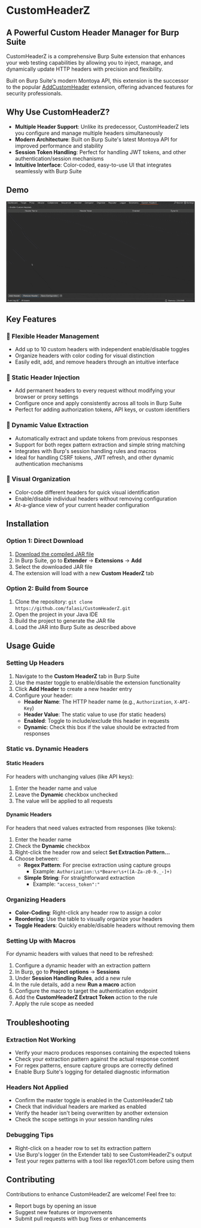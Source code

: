 # CustomHeaderZ

## A Powerful Custom Header Manager for Burp Suite

CustomHeaderZ is a comprehensive Burp Suite extension that enhances your web testing capabilities by allowing you to inject, manage, and dynamically update HTTP headers with precision and flexibility.

Built on Burp Suite's modern Montoya API, this extension is the successor to the popular [AddCustomHeader](https://github.com/PortSwigger/add-custom-header) extension, offering advanced features for security professionals.

## Why Use CustomHeaderZ?

- **Multiple Header Support**: Unlike its predecessor, CustomHeaderZ lets you configure and manage multiple headers simultaneously
- **Modern Architecture**: Built on Burp Suite's latest Montoya API for improved performance and stability
- **Session Token Handling**: Perfect for handling JWT tokens, and other authentication/session mechanisms
- **Intuitive Interface**: Color-coded, easy-to-use UI that integrates seamlessly with Burp Suite

## Demo
<p align="center">
  <img src="https://github.com/falasi/CustomHeaderZ/blob/main/Demo/demo.gif" alt="CustomHeaderZ Demo"/>
</p>

## Key Features

### 🔹 Flexible Header Management
- Add up to 10 custom headers with independent enable/disable toggles
- Organize headers with color coding for visual distinction
- Easily edit, add, and remove headers through an intuitive interface

### 🔹 Static Header Injection
- Add permanent headers to every request without modifying your browser or proxy settings
- Configure once and apply consistently across all tools in Burp Suite
- Perfect for adding authorization tokens, API keys, or custom identifiers

### 🔹 Dynamic Value Extraction
- Automatically extract and update tokens from previous responses
- Support for both regex pattern extraction and simple string matching
- Integrates with Burp's session handling rules and macros
- Ideal for handling CSRF tokens, JWT refresh, and other dynamic authentication mechanisms

### 🔹 Visual Organization
- Color-code different headers for quick visual identification
- Enable/disable individual headers without removing configuration
- At-a-glance view of your current header configuration

## Installation

### Option 1: Direct Download
1. [Download the compiled JAR file](https://github.com/falasi/CustomHeaderZ/blob/main/out/artifacts/addcustomheaderz_jar/AddCustomHeaderZ.jar)
2. In Burp Suite, go to **Extender** → **Extensions** → **Add**
3. Select the downloaded JAR file
4. The extension will load with a new **Custom HeaderZ** tab

### Option 2: Build from Source
1. Clone the repository: `git clone https://github.com/falasi/CustomHeaderZ.git`
2. Open the project in your Java IDE
3. Build the project to generate the JAR file
4. Load the JAR into Burp Suite as described above

## Usage Guide

### Setting Up Headers

1. Navigate to the **Custom HeaderZ** tab in Burp Suite
2. Use the master toggle to enable/disable the extension functionality
3. Click **Add Header** to create a new header entry
4. Configure your header:
   - **Header Name**: The HTTP header name (e.g., `Authorization`, `X-API-Key`)
   - **Header Value**: The static value to use (for static headers)
   - **Enabled**: Toggle to include/exclude this header in requests
   - **Dynamic**: Check this box if the value should be extracted from responses

### Static vs. Dynamic Headers

#### Static Headers
For headers with unchanging values (like API keys):
1. Enter the header name and value
2. Leave the **Dynamic** checkbox unchecked
3. The value will be applied to all requests

#### Dynamic Headers
For headers that need values extracted from responses (like tokens):
1. Enter the header name
2. Check the **Dynamic** checkbox
3. Right-click the header row and select **Set Extraction Pattern...**
4. Choose between:
   - **Regex Pattern**: For precise extraction using capture groups
     - Example: `Authorization:\s*Bearer\s+([A-Za-z0-9._-]+)`
   - **Simple String**: For straightforward extraction
     - Example: `"access_token":"`

### Organizing Headers
- **Color-Coding**: Right-click any header row to assign a color
- **Reordering**: Use the table to visually organize your headers
- **Toggle Headers**: Quickly enable/disable headers without removing them

### Setting Up with Macros

For dynamic headers with values that need to be refreshed:

1. Configure a dynamic header with an extraction pattern
2. In Burp, go to **Project options** → **Sessions**
3. Under **Session Handling Rules**, add a new rule
4. In the rule details, add a new **Run a macro** action
5. Configure the macro to target the authentication endpoint
6. Add the **CustomHeaderZ Extract Token** action to the rule
7. Apply the rule scope as needed

## Troubleshooting

### Extraction Not Working
- Verify your macro produces responses containing the expected tokens
- Check your extraction pattern against the actual response content
- For regex patterns, ensure capture groups are correctly defined
- Enable Burp Suite's logging for detailed diagnostic information

### Headers Not Applied
- Confirm the master toggle is enabled in the CustomHeaderZ tab
- Check that individual headers are marked as enabled
- Verify the header isn't being overwritten by another extension
- Check the scope settings in your session handling rules

### Debugging Tips
- Right-click on a header row to set its extraction pattern
- Use Burp's logger (in the Extender tab) to see CustomHeaderZ's output
- Test your regex patterns with a tool like regex101.com before using them

## Contributing

Contributions to enhance CustomHeaderZ are welcome! Feel free to:
- Report bugs by opening an issue
- Suggest new features or improvements
- Submit pull requests with bug fixes or enhancements

